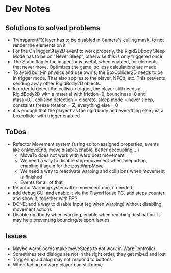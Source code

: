 # Dev Notes

## Solutions to solved problems
- TransparentFX layer has to be disabled in Camera's culling mask, to not render the elements on it
- For the OnTriggerStay2D event to work properly, the Rigid2DBody Sleep Mode has to be on "Never Sleep", otherwise this is only triggered once
- The Static flag in the inspector is useful, when enabled, for elements that never move. Optimizes the game, so less calculations are made.
- To avoid built-in physics and use own's, the BoxCollider2D needs to be in trigger mode. That also applies to the player, NPCs, etc. This prevents sending away other RigidBody2D objects.
- In order to detect the collision trigger, the player still needs a RigidBody2D with a material with friction=0, bounciness=0 and
mass=0.1, collision detection = discrete, sleep mode = never sleep, constaints freeze rotation = Z, everything else = 0
- it is enough that the player has the rigid body and everything else just a boxcollider with trigger enabled

## ToDos
- Refactor Movement system (using editor-assigned properties, events like onMoveEnd, move disable/enable, better decoupling,...)
	- MoveTo does not work with warp post movement
	- We need a way to disable step-movement when teleporting, enabling it again for the postWarpMove
	- We need a way to reactivate warping and collisions when movement is finished
	- Events for all of that
- Refactor Warping system after movement one, if needed
- add debug GUI and enable it via the PlayerHouse PC. add steps counter and show it, together with FPS
- DONE: add a way to disable input (eg when warping) without disabling movement actions
- Disable rigidbody when warping, enable when reaching destination. It may help preventing bouncing/teleport issues.


## Issues
- Maybe warpCoords make moveSteps to not work in WarpController
- Sometimes text dialogs are not in the right order, they get mixed and lost
- Triggering a dialog may not respond to buttons
- When fading on warp player can still move